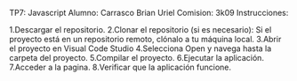 TP7: Javascript
Alumno: Carrasco Brian Uriel 
Comision: 3k09 
Instrucciones:

1.Descargar el repositorio. 
2.Clonar el repositorio (si es necesario): Si el proyecto está en un repositorio remoto, clónalo a tu máquina local. 
3.Abrir el proyecto en Visual Code Studio
4.Selecciona Open y navega hasta la carpeta del proyecto. 
5.Compilar el proyecto. 
6.Ejecutar la aplicación. 
7.Acceder a la pagina. 
8.Verificar que la aplicación funcione.
